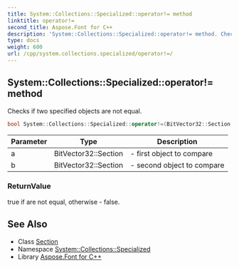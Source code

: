 ```yaml
---
title: System::Collections::Specialized::operator!= method
linktitle: operator!=
second_title: Aspose.Font for C++
description: 'System::Collections::Specialized::operator!= method. Checks if two specified objects are not equal in C++.'
type: docs
weight: 600
url: /cpp/system.collections.specialized/operator!=/
---
```

## System::Collections::Specialized::operator!= method


Checks if two specified objects are not equal.

```cpp
bool System::Collections::Specialized::operator!=(BitVector32::Section a, BitVector32::Section b)
```


| Parameter | Type | Description |
| --- | --- | --- |
| a | BitVector32::Section | - first object to compare |
| b | BitVector32::Section | - second object to compare |

### ReturnValue

true if are not equal, otherwise - false.

## See Also

* Class [Section](../bitvector32/section/)
* Namespace [System::Collections::Specialized](../)
* Library [Aspose.Font for C++](../../)

